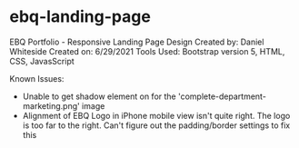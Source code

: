 # ebq-landing-page
EBQ Portfolio - Responsive Landing Page Design
Created by: Daniel Whiteside
Created on: 6/29/2021
Tools Used: Bootstrap version 5, HTML, CSS, JavasScript

Known Issues: 
 - Unable to get shadow element on for the 'complete-department-marketing.png' image
 - Alignment of EBQ Logo in iPhone mobile view isn't quite right. The logo is too far to the right. Can't figure out the padding/border settings to fix this
